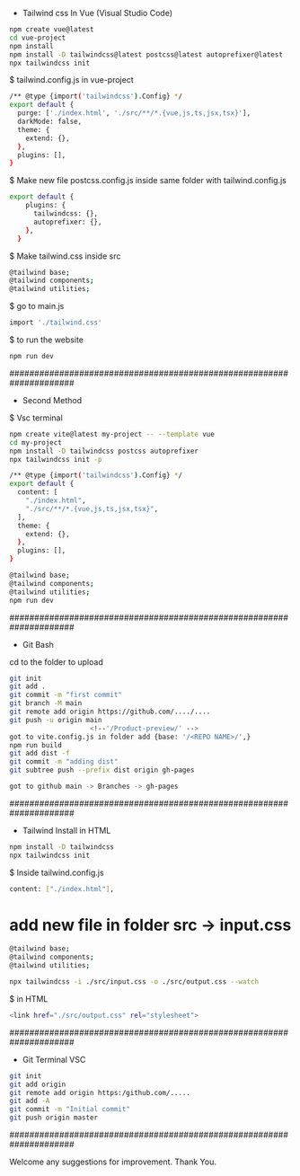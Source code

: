 - Tailwind css In Vue (Visual Studio Code)

```sh
npm create vue@latest
cd vue-project
npm install
npm install -D tailwindcss@latest postcss@latest autoprefixer@latest
npx tailwindcss init
```

$ tailwind.config.js in vue-project
```sh
/** @type {import('tailwindcss').Config} */
export default {
  purge: ['./index.html', './src/**/*.{vue,js,ts,jsx,tsx}'],
  darkMode: false,
  theme: {
    extend: {},
  },
  plugins: [],
}
```

$ Make new file postcss.config.js inside same folder with tailwind.config.js
```sh
export default {
    plugins: {
      tailwindcss: {},
      autoprefixer: {},
    },
  }
```

$ Make tailwind.css inside src
```sh
@tailwind base;
@tailwind components;
@tailwind utilities;
```

$ go to main.js
```sh
import './tailwind.css'
```

$ to run the website
```sh
npm run dev
```

#####################################################################
- Second Method

$ Vsc terminal
```sh
npm create vite@latest my-project -- --template vue
cd my-project
npm install -D tailwindcss postcss autoprefixer
npx tailwindcss init -p

/** @type {import('tailwindcss').Config} */
export default {
  content: [
    "./index.html",
    "./src/**/*.{vue,js,ts,jsx,tsx}",
  ],
  theme: {
    extend: {},
  },
  plugins: [],
}

@tailwind base;
@tailwind components;
@tailwind utilities;
npm run dev
```

#####################################################################
- Git Bash

cd to the folder to upload
```sh
git init
git add .
git commit -m "first commit"
git branch -M main
git remote add origin https://github.com/..../....
git push -u origin main
					<!--'/Product-preview/' -->
got to vite.config.js in folder add {base: '/<REPO NAME>/',} 
npm run build 
git add dist -f
git commit -m "adding dist"
git subtree push --prefix dist origin gh-pages

got to github main -> Branches -> gh-pages
```

#####################################################################
- Tailwind Install in HTML

```sh
npm install -D tailwindcss
npx tailwindcss init
```
$ Inside tailwind.config.js
```sh
content: ["./index.html"],
```
# add new file in folder src -> input.css 
```sh
@tailwind base;
@tailwind components;
@tailwind utilities;
```
```sh
npx tailwindcss -i ./src/input.css -o ./src/output.css --watch
```
$ in HTML
```sh
<link href="./src/output.css" rel="stylesheet">
```
#####################################################################
- Git Terminal VSC
```sh
git init 
git add origin
git remote add origin https:/github.com/.....
git add -A
git commit -m "Initial commit"
git push origin master
```

#####################################################################


Welcome any suggestions for improvement. Thank You.
